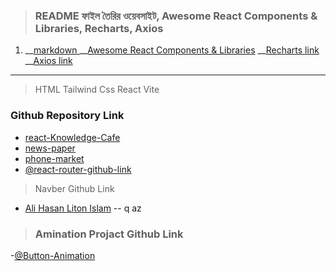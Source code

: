 > ### README ফাইল তৈরির ওয়েবসাইট, Awesome React Components & Libraries, Recharts, Axios
1. __[markdown ](https://www.markdownguide.org/cheat-sheet/)  __[Awesome React Components & Libraries](https://github.com/brillout/awesome-react-components)  __[Recharts link](https://recharts.org/en-US/guide)  __[Axios link](https://axios-http.com/docs/intro)
---

> HTML Tailwind Css React Vite

### Github Repository Link 

- [react-Knowledge-Cafe](https://github.com/DeveloperAlihasan404439/react-Knowledge-Cafe)
- [news-paper](https://github.com/DeveloperAlihasan404439/news-paper)
- [phone-market](https://github.com/DeveloperAlihasan404439/phone-market)
- [@react-router-github-link](https://github.com/DeveloperAlihasan404439/frist-router-projact)
> Navber Github Link
- [Ali Hasan Liton Islam](https://github.com/DeveloperAlihasan404439/nav-ber)
-- q  az
> ### Amination Projact Github Link
-[@Button-Animation](https://github.com/DeveloperAlihasan404439/button-animation)
